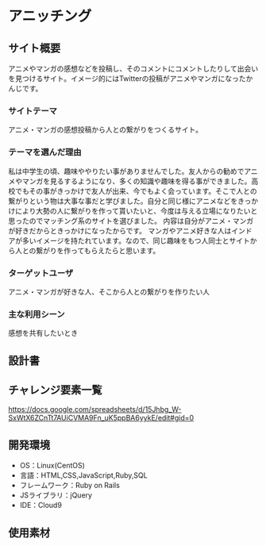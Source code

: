 # アニッチング


## サイト概要
アニメやマンガの感想などを投稿し、そのコメントにコメントしたりして出会いを見つけるサイト。イメージ的にはTwitterの投稿がアニメやマンガになったかんじです。

### サイトテーマ
アニメ・マンガの感想投稿から人との繋がりをつくるサイト。

### テーマを選んだ理由
私は中学生の頃、趣味ややりたい事がありませんでした。友人からの勧めでアニメやマンガを見るするようになり、多くの知識や趣味を得る事ができました。高校でもその事がきっかけで友人が出来、今でもよく会っています。そこで人との繋がりという物は大事な事だと学びました。自分と同じ様にアニメなどをきっかけにより大勢の人に繋がりを作って貰いたいと、今度は与える立場になりたいと思ったのでマッチング系のサイトを選びました。
内容は自分がアニメ・マンガが好きだからときっかけになったからです。
マンガやアニメ好きな人はインドアが多いイメージを持たれています。なので、同じ趣味をもつ人同士とサイトから人との繋がりを作ってもらえたらと思います。

### ターゲットユーザ
アニメ・マンガが好きな人、そこから人との繋がりを作りたい人

### 主な利用シーン
感想を共有したいとき

## 設計書


## チャレンジ要素一覧
https://docs.google.com/spreadsheets/d/15Jhbg_W-SxWtX6ZCnTt7AUiCVMA9Fn_uK5ppBA6yykE/edit#gid=0
## 開発環境
- OS：Linux(CentOS)
- 言語：HTML,CSS,JavaScript,Ruby,SQL
- フレームワーク：Ruby on Rails
- JSライブラリ：jQuery
- IDE：Cloud9

## 使用素材
